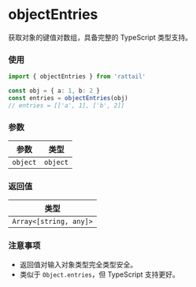 # objectEntries

获取对象的键值对数组，具备完整的 TypeScript 类型支持。

### 使用

```ts
import { objectEntries } from 'rattail'

const obj = { a: 1, b: 2 }
const entries = objectEntries(obj)
// entries = [['a', 1], ['b', 2]]
```

### 参数

| 参数     | 类型     |
| -------- | -------- |
| `object` | `object` |

### 返回值

| 类型                   |
| ---------------------- |
| `Array<[string, any]>` |

### 注意事项

- 返回值对输入对象类型完全类型安全。
- 类似于 `Object.entries`，但 TypeScript 支持更好。
